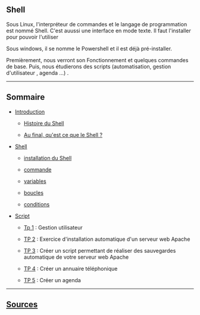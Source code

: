 ## Shell

Sous Linux, l'interpréteur de commandes et le langage de programmation est nommé Shell. C'est auussi une interface en mode texte. Il faut l'installer pour pouvoir l'utiliser

Sous windows, il se nomme le Powershell et il est déjà pré-installer.

Premièrement, nous verront son Fonctionnement et quelques commandes de base. Puis, nous étudierons des scripts (automatisation, gestion d'utilisateur , agenda ...) .

----------------------------
## Sommaire

* [Introduction](https://github.com/nsegur66/Shell/blob/main/cours/Introduction%20au%20Shell.md)
    
    * [Histoire du Shell](https://github.com/nsegur66/Shell/blob/main/cours/Introduction%20au%20Shell.md#histoire-du-shell)
    
    * [Au final, qu'est ce que le Shell ?](https://github.com/nsegur66/Shell/blob/main/cours/Introduction%20au%20Shell.md#histoire-du-shell)

    
* [Shell](https://github.com/nsegur66/Shell/blob/main/cours/shell.md)

    * [installation du Shell](https://github.com/nsegur66/Shell/blob/main/cours/Installation%20du%20Shell.md)

    * [commande](https://github.com/nsegur66/Shell/blob/main/cours/Commande.md)

    * [variables](https://github.com/nsegur66/Shell/blob/main/cours/variables.md)

    * [boucles](https://github.com/nsegur66/Shell/blob/main/cours/boucles.md)

    * [conditions](https://github.com/nsegur66/Shell/blob/main/cours/conditions.md)

* [Script](https://github.com/nsegur66/Shell/blob/main/cours/Script.md)
  
    * [Tp 1](https://github.com/nsegur66/Shell/blob/main/Tp/Tp1.md) : Gestion utilisateur 
  
    * [TP 2]() : Exercice d'installation automatique d'un serveur web Apache
    
    * [TP 3]() : Créer un script permettant de réaliser des sauvegardes automatique de votre serveur web Apache
    
    * [TP 4](https://github.com/nsegur66/Shell/blob/main/Tp/Tp4.sh) : Créer un annuaire téléphonique
    
    * [TP 5](https://github.com/nsegur66/Shell/blob/main/Tp/Tp5.sh) : Créer un agenda 

----------------------------

## [Sources](https://github.com/nsegur66/Shell/blob/main/ressource/source.md)



